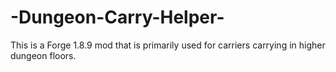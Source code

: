 # -Dungeon-Carry-Helper-
This is a Forge 1.8.9 mod that is primarily used for carriers carrying in higher dungeon floors.
